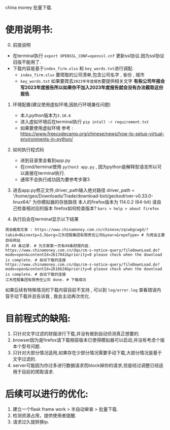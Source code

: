 china money 批量下载.

# 使用说明书:
0. 前提说明
  - 在terminal执行 `export OPENSSL_CONF=openssl.cnf` 更新ssl协议.因为ssl协议旧版不能用了.
  - 下载内容是基于`index_firm.xlsx` 和 `key_words.txt`进行调配.
    - `index_firm.xlsx` 要爬取的公司清单,包含公司名字 , 省份 , 城市
    - `key_words.txt` 如果要爬去`2023年年度报告`要提供相关文字 <b>有些公司年报会写2023年度报告所以如果你不加入2023年度报告就会没有办法截取这份报告</b>.

1. 环境配置(建议使用虚拟环境,因执行环境兼任问题)
    - 本人python版本为`3.10.6`
    - 进入虚拟环境后在terminal执行 `pip intall -r requirement.txt`
    - 如果要使用虚拟环境 参考 : https://www.freecodecamp.org/chinese/news/how-to-setup-virtual-environments-in-python/

2. 如何执行程式码
    - 进到目录里会看到app.py
    - 在cmd/terminal使用 `python3 app.py` , 因为python是解释型语言所以可以直接在terminal执行.
    - 通常不会执行成功因为要参考步骤3

3. 进去app.py修正文件,driver_path输入绝对路径
    driver_path = '/home/geo/Downloads/Trade/download-bot/geckodriver-v0.33.0-linux64/' 为你模拟器的存放路径
    本人的firefox版本为 114.0.2 (64-bit)
    请自己检查相对应的版本
    firefox如何检查版本? `bars > help > about firefox`

4. 执行后会在terminal显示以下结果

```
爬虫截取文章 : https://www.chinamoney.com.cn/chinese/zqcwbgcwgd/?tabid=0&inextp=3,5&org=江东控股集团有限责任公司&year=&repoType= # 为爬虫主要目标网站
共 49 条记录. # 为文章第一页有49条财报内容.
https://www.chinamoney.com.cn/dqs/cm-s-notice-query/fileDownLoad.do?mode=open&contentId=2617842&priority=0 please check when the download is complete. # 自动下载的连接
https://www.chinamoney.com.cn/dqs/cm-s-notice-query/fileDownLoad.do?mode=open&contentId=2616628&priority=0 please check when the download is complete. # 自动下载的连接
江东控股集团有限责任公司 done. # 下载成功
```

如果后续有特殊情况的下载内容目前不支持 , 可以到 `log/error.log` 查看错误内容手动下载并且告诉我 , 我会主动再次优化.

# 目前程式的缺陷: 

1. 只针对文字过滤的财报进行下载,并没有做到自动侦测真正想要的.
2. browser因为是firefox请下载相容版本已使得模拟器可以启动,并没有考虑个版本个型号问题.
3. 只针对大部分情况适用,如果存在少部分情况需要手动下载,大部分情况是基于文字过滤的.
4. server可能因为你过多进行数据请求而block掉你的请求,但是经过调整已经适用于目前的爬取请求.

# 后续可以进行的优化:

1. 建立一个flask frame work > 半自动审查 > 批量下载.
2. 检测资源占用，提供使用者提醒.
3. 请求过久就转换ip.
